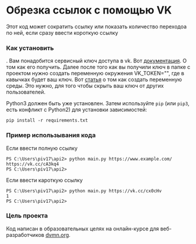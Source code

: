 # Обрезка ссылок с помощью VK

Этот код может сократить ссылку или показать количество переходоа по ней, если сразу ввести короткую ссылку

### Как установить
.
Вам понадобится сервисный ключ доступа в vk. Вот [документация](https://dev.vk.com/ru/api/access-token/getting-started). О том как его получить.
Далее после того как вы получили ключ в папке с проектом нужно создать переменную окружения VK_TOKEN="", где в кавычках будет ваш ключ. Вот [статья](https://learn.microsoft.com/ru-ru/sql/integration-services/lesson-1-1-creating-working-folders-and-environment-variables?view=sql-server-ver16) о том как создать переменную среды. Это нужно, для того чтобы скрыть ваш ключ от других пользователей.

Python3 должен быть уже установлен. 
Затем используйте `pip` (или `pip3`, есть конфликт с Python2) для установки зависимостей:
```
pip install -r requirements.txt
```

### Пример использывания кода

Если ввести полную ссылку
```
PS C:\Users\piv17\api2> python main.py https://www.example.com/
https://vk.cc/cA3kq4
PS C:\Users\piv17\api2> 
```
Если ввести кароткую ссылку
```
PS C:\Users\piv17\api2> python main.py https://vk.cc/cx0cHv
1
PS C:\Users\piv17\api2> 
```
### Цель проекта

Код написан в образовательных целях на онлайн-курсе для веб-разработчиков [dvmn.org](https://dvmn.org/).
 
